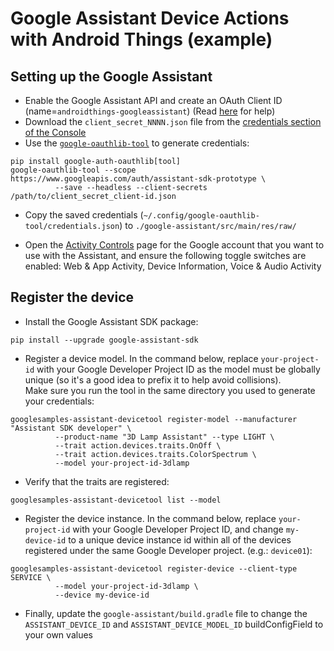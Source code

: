 # Google Assistant Device Actions with Android Things (example)

## Setting up the Google Assistant

- Enable the Google Assistant API and create an OAuth Client ID (name=`androidthings-googleassistant`) (Read [here](https://developers.google.com/assistant/sdk/guides/service/python/embed/config-dev-project-and-account) for help)
- Download the `client_secret_NNNN.json` file from the [credentials section of the Console](https://console.developers.google.com/apis/credentials)
- Use the [`google-oauthlib-tool`](https://github.com/GoogleCloudPlatform/google-auth-library-python-oauthlib) to generate credentials:
```
pip install google-auth-oauthlib[tool]
google-oauthlib-tool --scope https://www.googleapis.com/auth/assistant-sdk-prototype \
          --save --headless --client-secrets /path/to/client_secret_client-id.json
```

- Copy the saved credentials (`~/.config/google-oauthlib-tool/credentials.json`) to `./google-assistant/src/main/res/raw/`

- Open the [Activity Controls](https://developers.google.com/assistant/sdk/prototype/getting-started-other-platforms/config-dev-project-and-account#set-activity-controls) page for the Google account that you want to use with the Assistant, and ensure the following toggle switches are enabled: Web & App Activity, Device Information, Voice & Audio Activity


## Register the device

- Install the Google Assistant SDK package:  
```
pip install --upgrade google-assistant-sdk
```

- Register a device model. In the command below, replace `your-project-id` with your Google Developer Project ID as the model must be globally unique (so it's a good idea to prefix it to help avoid collisions).  
Make sure you run the tool in the same directory you used to generate your credentials:  
```
googlesamples-assistant-devicetool register-model --manufacturer "Assistant SDK developer" \
          --product-name "3D Lamp Assistant" --type LIGHT \
          --trait action.devices.traits.OnOff \
          --trait action.devices.traits.ColorSpectrum \
          --model your-project-id-3dlamp
```

- Verify that the traits are registered:  
```
googlesamples-assistant-devicetool list --model
```

- Register the device instance. In the command below, replace `your-project-id` with your Google Developer Project ID, and change `my-device-id` to a unique device instance id within all of the devices registered under the same Google Developer project. (e.g.: `device01`):  
```
googlesamples-assistant-devicetool register-device --client-type SERVICE \
          --model your-project-id-3dlamp \
          --device my-device-id
```

- Finally, update the `google-assistant/build.gradle` file to change the `ASSISTANT_DEVICE_ID` and `ASSISTANT_DEVICE_MODEL_ID` buildConfigField to your own values
